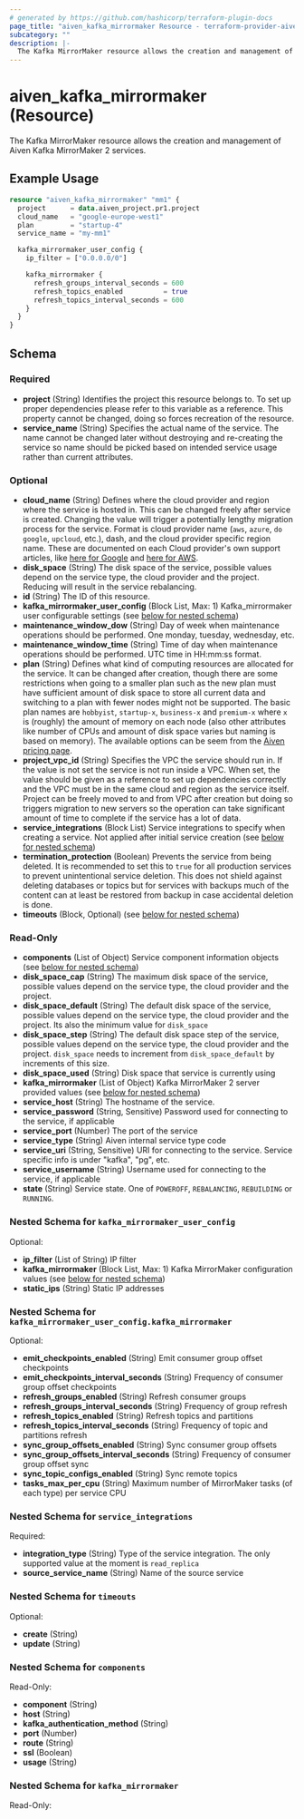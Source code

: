 ```yaml
---
# generated by https://github.com/hashicorp/terraform-plugin-docs
page_title: "aiven_kafka_mirrormaker Resource - terraform-provider-aiven"
subcategory: ""
description: |-
  The Kafka MirrorMaker resource allows the creation and management of Aiven Kafka MirrorMaker 2 services.
---
```


# aiven_kafka_mirrormaker (Resource)

The Kafka MirrorMaker resource allows the creation and management of Aiven Kafka MirrorMaker 2 services.

## Example Usage

```terraform
resource "aiven_kafka_mirrormaker" "mm1" {
  project      = data.aiven_project.pr1.project
  cloud_name   = "google-europe-west1"
  plan         = "startup-4"
  service_name = "my-mm1"

  kafka_mirrormaker_user_config {
    ip_filter = ["0.0.0.0/0"]

    kafka_mirrormaker {
      refresh_groups_interval_seconds = 600
      refresh_topics_enabled          = true
      refresh_topics_interval_seconds = 600
    }
  }
}
```

<!-- schema generated by tfplugindocs -->
## Schema

### Required

- **project** (String) Identifies the project this resource belongs to. To set up proper dependencies please refer to this variable as a reference. This property cannot be changed, doing so forces recreation of the resource.
- **service_name** (String) Specifies the actual name of the service. The name cannot be changed later without destroying and re-creating the service so name should be picked based on intended service usage rather than current attributes.

### Optional

- **cloud_name** (String) Defines where the cloud provider and region where the service is hosted in. This can be changed freely after service is created. Changing the value will trigger a potentially lengthy migration process for the service. Format is cloud provider name (`aws`, `azure`, `do` `google`, `upcloud`, etc.), dash, and the cloud provider specific region name. These are documented on each Cloud provider's own support articles, like [here for Google](https://cloud.google.com/compute/docs/regions-zones/) and [here for AWS](https://docs.aws.amazon.com/AmazonRDS/latest/UserGuide/Concepts.RegionsAndAvailabilityZones.html).
- **disk_space** (String) The disk space of the service, possible values depend on the service type, the cloud provider and the project. Reducing will result in the service rebalancing.
- **id** (String) The ID of this resource.
- **kafka_mirrormaker_user_config** (Block List, Max: 1) Kafka_mirrormaker user configurable settings (see [below for nested schema](#nestedblock--kafka_mirrormaker_user_config))
- **maintenance_window_dow** (String) Day of week when maintenance operations should be performed. One monday, tuesday, wednesday, etc.
- **maintenance_window_time** (String) Time of day when maintenance operations should be performed. UTC time in HH:mm:ss format.
- **plan** (String) Defines what kind of computing resources are allocated for the service. It can be changed after creation, though there are some restrictions when going to a smaller plan such as the new plan must have sufficient amount of disk space to store all current data and switching to a plan with fewer nodes might not be supported. The basic plan names are `hobbyist`, `startup-x`, `business-x` and `premium-x` where `x` is (roughly) the amount of memory on each node (also other attributes like number of CPUs and amount of disk space varies but naming is based on memory). The available options can be seem from the [Aiven pricing page](https://aiven.io/pricing).
- **project_vpc_id** (String) Specifies the VPC the service should run in. If the value is not set the service is not run inside a VPC. When set, the value should be given as a reference to set up dependencies correctly and the VPC must be in the same cloud and region as the service itself. Project can be freely moved to and from VPC after creation but doing so triggers migration to new servers so the operation can take significant amount of time to complete if the service has a lot of data.
- **service_integrations** (Block List) Service integrations to specify when creating a service. Not applied after initial service creation (see [below for nested schema](#nestedblock--service_integrations))
- **termination_protection** (Boolean) Prevents the service from being deleted. It is recommended to set this to `true` for all production services to prevent unintentional service deletion. This does not shield against deleting databases or topics but for services with backups much of the content can at least be restored from backup in case accidental deletion is done.
- **timeouts** (Block, Optional) (see [below for nested schema](#nestedblock--timeouts))

### Read-Only

- **components** (List of Object) Service component information objects (see [below for nested schema](#nestedatt--components))
- **disk_space_cap** (String) The maximum disk space of the service, possible values depend on the service type, the cloud provider and the project.
- **disk_space_default** (String) The default disk space of the service, possible values depend on the service type, the cloud provider and the project. Its also the minimum value for `disk_space`
- **disk_space_step** (String) The default disk space step of the service, possible values depend on the service type, the cloud provider and the project. `disk_space` needs to increment from `disk_space_default` by increments of this size.
- **disk_space_used** (String) Disk space that service is currently using
- **kafka_mirrormaker** (List of Object) Kafka MirrorMaker 2 server provided values (see [below for nested schema](#nestedatt--kafka_mirrormaker))
- **service_host** (String) The hostname of the service.
- **service_password** (String, Sensitive) Password used for connecting to the service, if applicable
- **service_port** (Number) The port of the service
- **service_type** (String) Aiven internal service type code
- **service_uri** (String, Sensitive) URI for connecting to the service. Service specific info is under "kafka", "pg", etc.
- **service_username** (String) Username used for connecting to the service, if applicable
- **state** (String) Service state. One of `POWEROFF`, `REBALANCING`, `REBUILDING` or `RUNNING`.

<a id="nestedblock--kafka_mirrormaker_user_config"></a>
### Nested Schema for `kafka_mirrormaker_user_config`

Optional:

- **ip_filter** (List of String) IP filter
- **kafka_mirrormaker** (Block List, Max: 1) Kafka MirrorMaker configuration values (see [below for nested schema](#nestedblock--kafka_mirrormaker_user_config--kafka_mirrormaker))
- **static_ips** (String) Static IP addresses

<a id="nestedblock--kafka_mirrormaker_user_config--kafka_mirrormaker"></a>
### Nested Schema for `kafka_mirrormaker_user_config.kafka_mirrormaker`

Optional:

- **emit_checkpoints_enabled** (String) Emit consumer group offset checkpoints
- **emit_checkpoints_interval_seconds** (String) Frequency of consumer group offset checkpoints
- **refresh_groups_enabled** (String) Refresh consumer groups
- **refresh_groups_interval_seconds** (String) Frequency of group refresh
- **refresh_topics_enabled** (String) Refresh topics and partitions
- **refresh_topics_interval_seconds** (String) Frequency of topic and partitions refresh
- **sync_group_offsets_enabled** (String) Sync consumer group offsets
- **sync_group_offsets_interval_seconds** (String) Frequency of consumer group offset sync
- **sync_topic_configs_enabled** (String) Sync remote topics
- **tasks_max_per_cpu** (String) Maximum number of MirrorMaker tasks (of each type) per service CPU



<a id="nestedblock--service_integrations"></a>
### Nested Schema for `service_integrations`

Required:

- **integration_type** (String) Type of the service integration. The only supported value at the moment is `read_replica`
- **source_service_name** (String) Name of the source service


<a id="nestedblock--timeouts"></a>
### Nested Schema for `timeouts`

Optional:

- **create** (String)
- **update** (String)


<a id="nestedatt--components"></a>
### Nested Schema for `components`

Read-Only:

- **component** (String)
- **host** (String)
- **kafka_authentication_method** (String)
- **port** (Number)
- **route** (String)
- **ssl** (Boolean)
- **usage** (String)


<a id="nestedatt--kafka_mirrormaker"></a>
### Nested Schema for `kafka_mirrormaker`

Read-Only:



